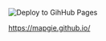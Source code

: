 ![Deploy to GihHub Pages](https://github.com/mapgie/website/actions/workflows/deploy_pages.yml/badge.svg)

https://mapgie.github.io/
